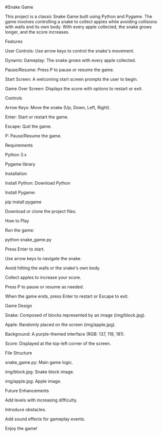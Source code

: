 #Snake Game

This project is a classic Snake Game built using Python and Pygame. The game involves controlling a snake to collect apples while avoiding collisions with walls and its own body. With every apple collected, the snake grows longer, and the score increases.

Features

User Controls: Use arrow keys to control the snake's movement.

Dynamic Gameplay: The snake grows with every apple collected.

Pause/Resume: Press P to pause or resume the game.

Start Screen: A welcoming start screen prompts the user to begin.

Game Over Screen: Displays the score with options to restart or exit.

Controls

Arrow Keys: Move the snake (Up, Down, Left, Right).

Enter: Start or restart the game.

Escape: Quit the game.

P: Pause/Resume the game.

Requirements

Python 3.x

Pygame library

Installation

Install Python: Download Python

Install Pygame:

pip install pygame

Download or clone the project files.

How to Play

Run the game:

python snake_game.py

Press Enter to start.

Use arrow keys to navigate the snake.

Avoid hitting the walls or the snake's own body.

Collect apples to increase your score.

Press P to pause or resume as needed.

When the game ends, press Enter to restart or Escape to exit.

Game Design

Snake: Composed of blocks represented by an image (img/block.jpg).

Apple: Randomly placed on the screen (img/apple.jpg).

Background: A purple-themed interface (RGB: 137, 119, 181).

Score: Displayed at the top-left corner of the screen.

File Structure

snake_game.py: Main game logic.

img/block.jpg: Snake block image.

img/apple.jpg: Apple image.

Future Enhancements

Add levels with increasing difficulty.

Introduce obstacles.

Add sound effects for gameplay events.

Enjoy the game!

